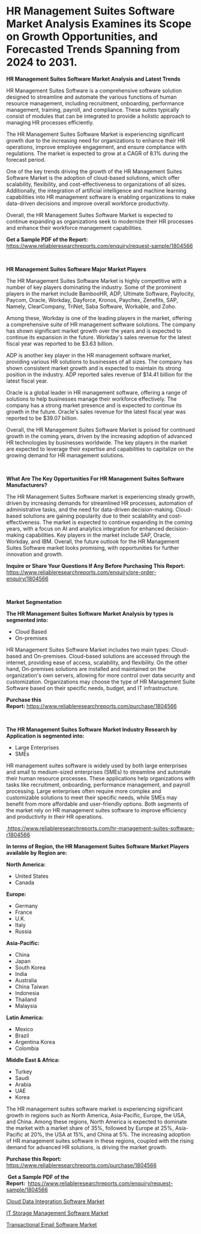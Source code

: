 <p><h1>HR Management Suites Software Market Analysis Examines its Scope on Growth Opportunities, and Forecasted Trends Spanning from 2024 to 2031.</h1></p><p><strong>HR Management Suites Software Market Analysis and Latest Trends</strong></p>
<p><p>HR Management Suites Software is a comprehensive software solution designed to streamline and automate the various functions of human resource management, including recruitment, onboarding, performance management, training, payroll, and compliance. These suites typically consist of modules that can be integrated to provide a holistic approach to managing HR processes efficiently.</p><p>The HR Management Suites Software Market is experiencing significant growth due to the increasing need for organizations to enhance their HR operations, improve employee engagement, and ensure compliance with regulations. The market is expected to grow at a CAGR of 8.1% during the forecast period.</p><p>One of the key trends driving the growth of the HR Management Suites Software Market is the adoption of cloud-based solutions, which offer scalability, flexibility, and cost-effectiveness to organizations of all sizes. Additionally, the integration of artificial intelligence and machine learning capabilities into HR management software is enabling organizations to make data-driven decisions and improve overall workforce productivity.</p><p>Overall, the HR Management Suites Software Market is expected to continue expanding as organizations seek to modernize their HR processes and enhance their workforce management capabilities.</p></p>
<p><strong>Get a Sample PDF of the Report:&nbsp;</strong> <a href="https://www.reliableresearchreports.com/enquiry/request-sample/1804566">https://www.reliableresearchreports.com/enquiry/request-sample/1804566</a></p>
<p>&nbsp;</p>
<p><strong>HR Management Suites Software Major Market Players</strong></p>
<p><p>The HR Management Suites Software Market is highly competitive with a number of key players dominating the industry. Some of the prominent players in the market include BambooHR, ADP, Ultimate Software, Paylocity, Paycom, Oracle, Workday, Dayforce, Kronos, Paychex, Zenefits, SAP, Namely, ClearCompany, TriNet, Saba Software, Workable, and Zoho.</p><p>Among these, Workday is one of the leading players in the market, offering a comprehensive suite of HR management software solutions. The company has shown significant market growth over the years and is expected to continue its expansion in the future. Workday's sales revenue for the latest fiscal year was reported to be $3.63 billion.</p><p>ADP is another key player in the HR management software market, providing various HR solutions to businesses of all sizes. The company has shown consistent market growth and is expected to maintain its strong position in the industry. ADP reported sales revenue of $14.41 billion for the latest fiscal year.</p><p>Oracle is a global leader in HR management software, offering a range of solutions to help businesses manage their workforce effectively. The company has a strong market presence and is expected to continue its growth in the future. Oracle's sales revenue for the latest fiscal year was reported to be $39.07 billion.</p><p>Overall, the HR Management Suites Software Market is poised for continued growth in the coming years, driven by the increasing adoption of advanced HR technologies by businesses worldwide. The key players in the market are expected to leverage their expertise and capabilities to capitalize on the growing demand for HR management solutions.</p></p>
<p>&nbsp;</p>
<p><strong>What Are The Key Opportunities For HR Management Suites Software Manufacturers?</strong></p>
<p><p>The HR Management Suites Software market is experiencing steady growth, driven by increasing demands for streamlined HR processes, automation of administrative tasks, and the need for data-driven decision-making. Cloud-based solutions are gaining popularity due to their scalability and cost-effectiveness. The market is expected to continue expanding in the coming years, with a focus on AI and analytics integration for enhanced decision-making capabilities. Key players in the market include SAP, Oracle, Workday, and IBM. Overall, the future outlook for the HR Management Suites Software market looks promising, with opportunities for further innovation and growth.</p></p>
<p><strong>Inquire or Share Your Questions If Any Before Purchasing This Report:</strong> <a href="https://www.reliableresearchreports.com/enquiry/pre-order-enquiry/1804566">https://www.reliableresearchreports.com/enquiry/pre-order-enquiry/1804566</a></p>
<p>&nbsp;</p>
<p><strong>Market Segmentation</strong></p>
<p><strong>The HR Management Suites Software Market Analysis by types is segmented into:</strong></p>
<p><ul><li>Cloud Based</li><li>On-premises</li></ul></p>
<p><p>HR Management Suites Software Market includes two main types: Cloud-based and On-premises. Cloud-based solutions are accessed through the internet, providing ease of access, scalability, and flexibility. On the other hand, On-premises solutions are installed and maintained on the organization's own servers, allowing for more control over data security and customization. Organizations may choose the type of HR Management Suite Software based on their specific needs, budget, and IT infrastructure.</p></p>
<p><strong>Purchase this Report:&nbsp;</strong><a href="https://www.reliableresearchreports.com/purchase/1804566">https://www.reliableresearchreports.com/purchase/1804566</a></p>
<p>&nbsp;</p>
<p><strong>The HR Management Suites Software Market Industry Research by Application is segmented into:</strong></p>
<p><ul><li>Large Enterprises</li><li>SMEs</li></ul></p>
<p><p>HR management suites software is widely used by both large enterprises and small to medium-sized enterprises (SMEs) to streamline and automate their human resource processes. These applications help organizations with tasks like recruitment, onboarding, performance management, and payroll processing. Large enterprises often require more complex and customizable solutions to meet their specific needs, while SMEs may benefit from more affordable and user-friendly options. Both segments of the market rely on HR management suites software to improve efficiency and productivity in their HR operations.</p></p>
<p><a href="https://www.reliableresearchreports.com/hr-management-suites-software-r1804566">&nbsp;https://www.reliableresearchreports.com/hr-management-suites-software-r1804566</a></p>
<p><strong>In terms of Region, the HR Management Suites Software Market Players available by Region are:</strong></p>
<p>
    <p> <strong> North America: </strong>
        <ul>
            <li>United States</li>
            <li>Canada</li>
        </ul>
        </p> 
    <p> <strong> Europe: </strong>
        <ul>
            <li>Germany</li>
            <li>France</li>
            <li>U.K.</li>
            <li>Italy</li>
            <li>Russia</li>
        </ul>
        </p> 
    <p> <strong> Asia-Pacific: </strong>
        <ul>
            <li>China</li>
            <li>Japan</li>
            <li>South Korea</li>
            <li>India</li>
            <li>Australia</li>
            <li>China Taiwan</li>
            <li>Indonesia</li>
            <li>Thailand</li>
            <li>Malaysia</li>
        </ul>
        </p> 
    <p> <strong> Latin America: </strong>
        <ul>
            <li>Mexico</li>
            <li>Brazil</li>
            <li>Argentina Korea</li>
            <li>Colombia</li>
        </ul>
        </p> 
    <p> <strong> Middle East & Africa: </strong>
        <ul>
            <li>Turkey</li>
            <li>Saudi</li>
            <li>Arabia</li>
            <li>UAE</li>
            <li>Korea</li>
        </ul>
    </p>
    </p>
<p><p>The HR management suites software market is experiencing significant growth in regions such as North America, Asia-Pacific, Europe, the USA, and China. Among these regions, North America is expected to dominate the market with a market share of 35%, followed by Europe at 25%, Asia-Pacific at 20%, the USA at 15%, and China at 5%. The increasing adoption of HR management suites software in these regions, coupled with the rising demand for advanced HR solutions, is driving the market growth.</p></p>
<p><strong>Purchase this Report: </strong><a href="https://www.reliableresearchreports.com/purchase/1804566">https://www.reliableresearchreports.com/purchase/1804566</a></p>
<p>&nbsp;<strong>Get a Sample PDF of the Report:&nbsp;&nbsp;</strong><a href="https://www.reliableresearchreports.com/enquiry/request-sample/1804566">https://www.reliableresearchreports.com/enquiry/request-sample/1804566</a></p>
<p><strong></strong></p>
<p><p><a href="https://github.com/nicoletavirag/Market-Research-Report-List-3/blob/main/cloud-data-integration-software-market.md">Cloud Data Integration Software Market</a></p><p><a href="https://github.com/gulaimolin/Market-Research-Report-List-4/blob/main/it-storage-management-software-market.md">IT Storage Management Software Market</a></p><p><a href="https://github.com/mauripalmi/Market-Research-Report-List-3/blob/main/transactional-email-software-market.md">Transactional Email Software Market</a></p></p>